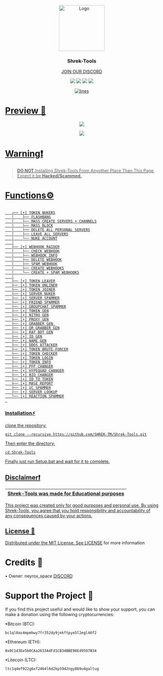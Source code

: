 <br/>
<p align="center">
  <a href="https://github.com/SHREK-TM/Shrek-Tools">
    <img src="https://files.fm/f/ptumthb2zx" alt="Logo" width="150" height="150">
  </a>

  <h3 align="center">Shrek-Tools</h3>

  <p align="center">
    <a href="https://discord.gg/JKsRYZ244U">JOIN OUR DISCORD</a>
  </p>
</p>

<p align="center">
  <img src="https://img.shields.io/github/forks/SHREK-TM/Shrek-Tools?style=flat&label=Forks&color=3bc400">
  <img src="https://img.shields.io/github/stars/SHREK-TM/Shrek-Tools?style=flat&label=Stars&color=3bc400">
  <img src="https://img.shields.io/github/repo-size/SHREK-TM/Shrek-Tools?label=Size&color=3bc400">
  <img src="https://img.shields.io/github/downloads/SHREK-TM/Shrek-Tools/total?label=Downloads&color=3bc400">
</p>

<p align="center">
  <a href="https://discord.gg/V2EFYBWw5Q">
    <img alt="lines" src="https://sloc.xyz/github/SHREK-TM/Shrek-Tools">
</p>


# Preview 📸
<p align="center">
<img src="https://cdn.discordapp.com/attachments/1278319934941827165/1301975252519354518/350390818-ed208c18-9958-45b6-8a28-dfbe6977507f_1.png?ex=67266e71&is=67251cf1&hm=e25c59c5185e85e8200508b782987ede13799525c5a1a4f9fd3576b392c55e80&"> 
</p>
<p align="center">
<img src="https://cdn.discordapp.com/attachments/1278319934941827165/1301975261784571964/350390848-3a45541d-7c5f-4237-a249-b4f3636a6c5e_1.png?ex=67266e73&is=67251cf3&hm=c22f23f51f0c90b6703a7ec35840cdbec2d1277b8f078905aa7b6a76fd55c51e&"> 
</p>



# Warning❗
> **DO NOT** Installing Shrek-Tools From Anyother Place Than This Page, Expect it be **Hacked/Scammed.**

# Functions⚙️
```

   ┌── [+] TOKEN NUKERS
   │    ├── FLASHBANG
   │    ├── MASS CREATE SERVERS + CHANNELS
   │    ├── MASS BLOCK
   │    ├── DELETE ALL PERSONAL SERVERS
   │    ├── LEAVE ALL SERVERS
   │    └── NUKE ACCOUNT
   │
   ├── [+] WEBHOOK RAIDER
   │    ├── CHECK WEBHOOK
   │    ├── WEBHOOK INFO
   │    ├── DELETE WEBHOOK
   │    ├── SPAM WEBHOOK
   │    ├── CREATE WEBHOOKS
   │    └── CREATE + SPAM WEBHOOKS
   │
   ├── [+] TOKEN LEAVER
   ├── [+] TOKEN ONLINER
   ├── [+] TOKEN JOINER
   ├── [+] SERVER NUKER
   ├── [+] SERVER SPAMMER
   ├── [+] FRIEND SPAMMER
   ├── [+] GROUPCHAT SPAMMER
   ├── [+] TOKEN GEN
   ├── [+] NITRO GEN
   ├── [+] PROXY GEN
   ├── [+] GRABBER GEN 
   ├── [+] QR GRABBER GEN
   ├── [+] RAT BOT GEN
   ├── [+] ID GEN
   ├── [+] NAME GEN
   ├── [+] DDOS ATTACKER
   ├── [+] TOKEN BRUTE-FORCER
   ├── [+] TOKEN CHECKER
   ├── [+] TOKEN LOGIN
   ├── [+] TOKEN INFO
   ├── [+] PFP CHANGER
   ├── [+] HYPEQUAD CHANGER
   ├── [+] BIO CHANGER
   ├── [+] ID TO TOKEN
   ├── [+] MASE REPORT
   ├── [+] VC SPAMMER
   ├── [+] SERVER LOOKUP
   └── [+] REACTION SPAMMER
 
```
### Installation⚡

 clone the repository: 
```shell
git clone --recursive https://github.com/SHREK-TM/Shrek-Tools.git
```
Then enter the directory:
```shell
cd Shrek-Tools
```
Finally just run Setup.bat and wait for it to complete.

## Disclaimer❗

|Shrek-Tools was made for Educational purposes|
|-------------------------------------------------|
This project was created only for good purposes and personal use.
By using Shrek-Tools, you agree that you hold responsibility and accountability of any consequences caused by your actions.

## License 📃

Distributed under the MIT License. See [LICENSE](https://github.com/SHREK-TM/Shrek-Tools/blob/main/LICENSE) for more information

# Credits 🔗
• Owner: neyrox_space
<a href="https://discord.gg/JKsRYZ244U">DISCORD</a>

# Support the Project 💎
If you find this project useful and would like to show your support, you can make a donation using the following cryptocurrencies:

•Bitcoin (BTC):
```
bc1ql0as4mpmhwy7fr352dy9jekftpye5l2egl46f2
```
•Ethereum (ETH):
```
0x0C143Ee5b0CAa2633A4Fd1CB34BBE98Ed9597B34
```
•Litecoin (LTC):
```
ltc1q4ef922g6xf2464l6d2kp5942ngy869u4galtug
```
